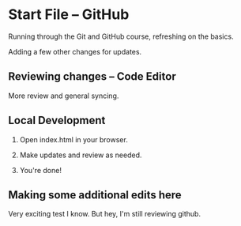# Start File – GitHub

Running through the Git and GitHub course, refreshing on the basics.

Adding a few other changes for updates.

## Reviewing changes – Code Editor

More review and general syncing.

## Local Development 

1. Open index.html in your browser.

2. Make updates and review as needed.

3. You're done!

## Making some additional edits here

Very exciting test I know. But hey, I'm still reviewing github.
